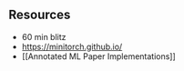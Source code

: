 
## Resources

- 60 min blitz
- https://minitorch.github.io/
- [[Annotated ML Paper Implementations]]